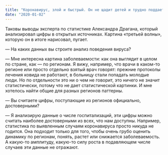 ```yaml
---
title: "Коронавирус, злой и быстрый. Он не щадит детей и трудно поддается лечению"
date: "2020-01-02"
---
```


Таковы выводы эксперта по статистике Александра Драгана, который анализировал цифры в открытых источниках. Картина «третьей волны», которую он в итоге нарисовал, пугает.

— На каких данных вы строите анализ поведения вируса?

— Мне интересна картина заболеваемости: как она выглядит в целом по стране, как — по регионам. Я вижу, например, что врачи в каком-то регионе или просто отдельно взятый врач говорят: прежние протоколы лечения ковида не работают, в больницу стали попадать молодые люди. Но по отдельности это ни о чем не говорит, это ничего не значит статистически, потому что не дает статистической картинки. И мне хотелось найти общие для разных регионов паттерны.

— Вы считаете цифры, поступающие из регионов официально, достоверными?

— Я анализирую данные о числе госпитализаций, эти цифры можно считать наиболее достоверными из всех, что нам доступны. Например, статистика по выявленным случаям коронавируса просто никуда не годится. Она подходит только для того, чтобы очень грубо оценить динамику по регионам, понять, растет или снижается заболеваемость. А какую-то амплитуду, какую-то силу роста в подавляющем числе случаев эти данные не отражают.
